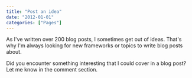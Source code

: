 ```yaml
---
title: "Post an idea"
date: "2012-01-01"
categories: ["Pages"]
---
```


As I've written over 200 blog posts, I sometimes get out of ideas.
That's why I'm always looking for new frameworks or topics to write blog posts about.

Did you encounter something interesting that I could cover in a blog post?
Let me know in the comment section.